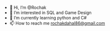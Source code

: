- 👋 Hi, I’m @Rochak
- 👀 I’m interested in SQL and Game Design
- 🌱 I’m currently learning python and C#
- 📫 How to reach me rochakdahal86@gmail.com

<!---
Rochak24/Rochak24 is a ✨ special ✨ repository because its `README.md` (this file) appears on your GitHub profile.
You can click the Preview link to take a look at your changes.
--->
